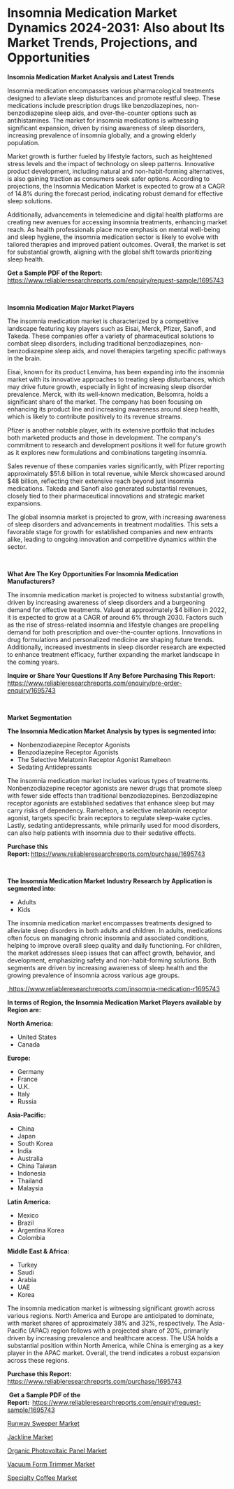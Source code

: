 <p><h1>Insomnia Medication Market Dynamics 2024-2031: Also about Its Market Trends, Projections, and Opportunities</h1></p><p><strong>Insomnia Medication Market Analysis and Latest Trends</strong></p>
<p><p>Insomnia medication encompasses various pharmacological treatments designed to alleviate sleep disturbances and promote restful sleep. These medications include prescription drugs like benzodiazepines, non-benzodiazepine sleep aids, and over-the-counter options such as antihistamines. The market for insomnia medications is witnessing significant expansion, driven by rising awareness of sleep disorders, increasing prevalence of insomnia globally, and a growing elderly population. </p><p>Market growth is further fueled by lifestyle factors, such as heightened stress levels and the impact of technology on sleep patterns. Innovative product development, including natural and non-habit-forming alternatives, is also gaining traction as consumers seek safer options. According to projections, the Insomnia Medication Market is expected to grow at a CAGR of 14.8% during the forecast period, indicating robust demand for effective sleep solutions.</p><p>Additionally, advancements in telemedicine and digital health platforms are creating new avenues for accessing insomnia treatments, enhancing market reach. As health professionals place more emphasis on mental well-being and sleep hygiene, the insomnia medication sector is likely to evolve with tailored therapies and improved patient outcomes. Overall, the market is set for substantial growth, aligning with the global shift towards prioritizing sleep health.</p></p>
<p><strong>Get a Sample PDF of the Report:&nbsp;</strong> <a href="https://www.reliableresearchreports.com/enquiry/request-sample/1695743?utm_campaign=83&utm_medium=2&utm_source=Github&utm_content=ia&utm_term=19102024&utm_id=insomnia-medication">https://www.reliableresearchreports.com/enquiry/request-sample/1695743</a></p>
<p>&nbsp;</p>
<p><strong>Insomnia Medication Major Market Players</strong></p>
<p><p>The insomnia medication market is characterized by a competitive landscape featuring key players such as Eisai, Merck, Pfizer, Sanofi, and Takeda. These companies offer a variety of pharmaceutical solutions to combat sleep disorders, including traditional benzodiazepines, non-benzodiazepine sleep aids, and novel therapies targeting specific pathways in the brain.</p><p>Eisai, known for its product Lenvima, has been expanding into the insomnia market with its innovative approaches to treating sleep disturbances, which may drive future growth, especially in light of increasing sleep disorder prevalence. Merck, with its well-known medication, Belsomra, holds a significant share of the market. The company has been focusing on enhancing its product line and increasing awareness around sleep health, which is likely to contribute positively to its revenue streams.</p><p>Pfizer is another notable player, with its extensive portfolio that includes both marketed products and those in development. The company's commitment to research and development positions it well for future growth as it explores new formulations and combinations targeting insomnia.</p><p>Sales revenue of these companies varies significantly, with Pfizer reporting approximately $51.6 billion in total revenue, while Merck showcased around $48 billion, reflecting their extensive reach beyond just insomnia medications. Takeda and Sanofi also generated substantial revenues, closely tied to their pharmaceutical innovations and strategic market expansions.</p><p>The global insomnia market is projected to grow, with increasing awareness of sleep disorders and advancements in treatment modalities. This sets a favorable stage for growth for established companies and new entrants alike, leading to ongoing innovation and competitive dynamics within the sector.</p></p>
<p>&nbsp;</p>
<p><strong>What Are The Key Opportunities For Insomnia Medication Manufacturers?</strong></p>
<p><p>The insomnia medication market is projected to witness substantial growth, driven by increasing awareness of sleep disorders and a burgeoning demand for effective treatments. Valued at approximately $4 billion in 2022, it is expected to grow at a CAGR of around 6% through 2030. Factors such as the rise of stress-related insomnia and lifestyle changes are propelling demand for both prescription and over-the-counter options. Innovations in drug formulations and personalized medicine are shaping future trends. Additionally, increased investments in sleep disorder research are expected to enhance treatment efficacy, further expanding the market landscape in the coming years.</p></p>
<p><strong>Inquire or Share Your Questions If Any Before Purchasing This Report:</strong> <a href="https://www.reliableresearchreports.com/enquiry/pre-order-enquiry/1695743?utm_campaign=83&utm_medium=2&utm_source=Github&utm_content=ia&utm_term=19102024&utm_id=insomnia-medication">https://www.reliableresearchreports.com/enquiry/pre-order-enquiry/1695743</a></p>
<p>&nbsp;</p>
<p><strong>Market Segmentation</strong></p>
<p><strong>The Insomnia Medication Market Analysis by types is segmented into:</strong></p>
<p><ul><li>Nonbenzodiazepine Receptor Agonists</li><li>Benzodiazepine Receptor Agonists</li><li>The Selective Melatonin Receptor Agonist Ramelteon</li><li>Sedating Antidepressants</li></ul></p>
<p><p>The insomnia medication market includes various types of treatments. Nonbenzodiazepine receptor agonists are newer drugs that promote sleep with fewer side effects than traditional benzodiazepines. Benzodiazepine receptor agonists are established sedatives that enhance sleep but may carry risks of dependency. Ramelteon, a selective melatonin receptor agonist, targets specific brain receptors to regulate sleep-wake cycles. Lastly, sedating antidepressants, while primarily used for mood disorders, can also help patients with insomnia due to their sedative effects.</p></p>
<p><strong>Purchase this Report:&nbsp;</strong><a href="https://www.reliableresearchreports.com/purchase/1695743?utm_campaign=83&utm_medium=2&utm_source=Github&utm_content=ia&utm_term=19102024&utm_id=insomnia-medication">https://www.reliableresearchreports.com/purchase/1695743</a></p>
<p>&nbsp;</p>
<p><strong>The Insomnia Medication Market Industry Research by Application is segmented into:</strong></p>
<p><ul><li>Adults</li><li>Kids</li></ul></p>
<p><p>The insomnia medication market encompasses treatments designed to alleviate sleep disorders in both adults and children. In adults, medications often focus on managing chronic insomnia and associated conditions, helping to improve overall sleep quality and daily functioning. For children, the market addresses sleep issues that can affect growth, behavior, and development, emphasizing safety and non-habit-forming solutions. Both segments are driven by increasing awareness of sleep health and the growing prevalence of insomnia across various age groups.</p></p>
<p><a href="https://www.reliableresearchreports.com/insomnia-medication-r1695743?utm_campaign=83&utm_medium=2&utm_source=Github&utm_content=ia&utm_term=19102024&utm_id=insomnia-medication">&nbsp;https://www.reliableresearchreports.com/insomnia-medication-r1695743</a></p>
<p><strong>In terms of Region, the Insomnia Medication Market Players available by Region are:</strong></p>
<p>
    <p> <strong> North America: </strong>
        <ul>
            <li>United States</li>
            <li>Canada</li>
        </ul>
        </p> 
    <p> <strong> Europe: </strong>
        <ul>
            <li>Germany</li>
            <li>France</li>
            <li>U.K.</li>
            <li>Italy</li>
            <li>Russia</li>
        </ul>
        </p> 
    <p> <strong> Asia-Pacific: </strong>
        <ul>
            <li>China</li>
            <li>Japan</li>
            <li>South Korea</li>
            <li>India</li>
            <li>Australia</li>
            <li>China Taiwan</li>
            <li>Indonesia</li>
            <li>Thailand</li>
            <li>Malaysia</li>
        </ul>
        </p> 
    <p> <strong> Latin America: </strong>
        <ul>
            <li>Mexico</li>
            <li>Brazil</li>
            <li>Argentina Korea</li>
            <li>Colombia</li>
        </ul>
        </p> 
    <p> <strong> Middle East & Africa: </strong>
        <ul>
            <li>Turkey</li>
            <li>Saudi</li>
            <li>Arabia</li>
            <li>UAE</li>
            <li>Korea</li>
        </ul>
    </p>
    </p>
<p><p>The insomnia medication market is witnessing significant growth across various regions. North America and Europe are anticipated to dominate, with market shares of approximately 38% and 32%, respectively. The Asia-Pacific (APAC) region follows with a projected share of 20%, primarily driven by increasing prevalence and healthcare access. The USA holds a substantial position within North America, while China is emerging as a key player in the APAC market. Overall, the trend indicates a robust expansion across these regions.</p></p>
<p><strong>Purchase this Report: </strong><a href="https://www.reliableresearchreports.com/purchase/1695743?utm_campaign=83&utm_medium=2&utm_source=Github&utm_content=ia&utm_term=19102024&utm_id=insomnia-medication">https://www.reliableresearchreports.com/purchase/1695743</a></p>
<p>&nbsp;<strong>Get a Sample PDF of the Report:&nbsp;&nbsp;</strong><a href="https://www.reliableresearchreports.com/enquiry/request-sample/1695743?utm_campaign=83&utm_medium=2&utm_source=Github&utm_content=ia&utm_term=19102024&utm_id=insomnia-medication">https://www.reliableresearchreports.com/enquiry/request-sample/1695743</a></p>
<p><strong></strong></p>
<p><p><a href="https://www.linkedin.com/pulse/runway-sweeper-market-navigating-challenges-unlocking-potential-mxide?utm_campaign=83&utm_medium=2&utm_source=Github&utm_content=ia&utm_term=19102024&utm_id=insomnia-medication">Runway Sweeper Market</a></p><p><a href="https://www.linkedin.com/pulse/exploring-jackline-market-dynamics-revenue-analysis-growth-e9gjc?utm_campaign=83&utm_medium=2&utm_source=Github&utm_content=ia&utm_term=19102024&utm_id=insomnia-medication">Jackline Market</a></p><p><a href="https://github.com/anaeilandos/Market-Research-Report-List-1/blob/main/organic-photovoltaic-panel-market.md?utm_campaign=83&utm_medium=2&utm_source=Github&utm_content=ia&utm_term=19102024&utm_id=insomnia-medication">Organic Photovoltaic Panel Market</a></p><p><a href="https://issuu.com/reportprime-2/docs/vacuum-form-trimmer-market-size-203_ae74635210c755?utm_campaign=83&utm_medium=2&utm_source=Github&utm_content=ia&utm_term=19102024&utm_id=insomnia-medication">Vacuum Form Trimmer Market</a></p><p><a href="https://github.com/fosters9adames/Market-Research-Report-List-1/blob/main/specialty-coffee-market.md?utm_campaign=83&utm_medium=2&utm_source=Github&utm_content=ia&utm_term=19102024&utm_id=insomnia-medication">Specialty Coffee Market</a></p></p>